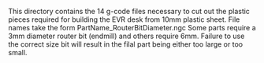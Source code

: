 This directory contains the 14 g-code files necessary to cut out the plastic pieces required for building the EVR desk from 10mm plastic sheet.
File names take the form PartName_RouterBitDiameter.ngc
Some parts require a 3mm diameter router bit (endmill) and others require 6mm. Failure to use the correct size bit will result in the filal part being either too large or too small.
